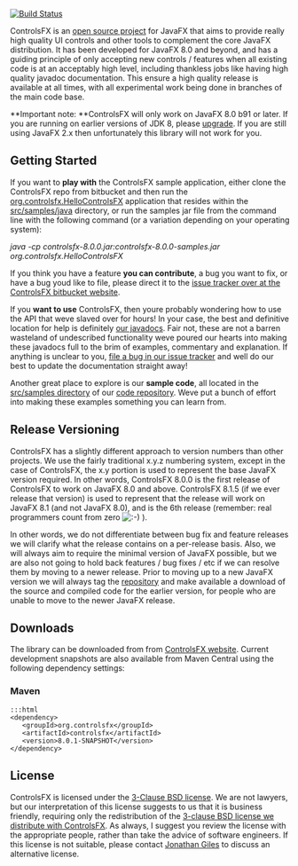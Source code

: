 [![Build Status](https://drone.io/bitbucket.org/JonathanGiles/controlsfx/status.png)](https://drone.io/bitbucket.org/JonathanGiles/controlsfx/latest)

ControlsFX is an [open source project][1] for JavaFX that aims to provide really high quality UI controls and other tools to complement the core JavaFX distribution. It has been developed for JavaFX 8.0 and beyond, and has a guiding principle of only accepting new controls / features when all existing code is at an acceptably high level, including thankless jobs like having high quality javadoc documentation. This ensure a high quality release is available at all times, with all experimental work being done in branches of the main code base.


**Important note: **ControlsFX will only work on JavaFX 8.0 b91 or later. If you are running on earlier versions of JDK 8, please [upgrade][8]. If you are still using JavaFX 2.x then unfortunately this library will not work for you.

## Getting Started

If you want to **play with** the ControlsFX sample application, either clone the ControlsFX repo from bitbucket and then run the [org.controlsfx.HelloControlsFX][10] application that resides within the [src/samples/java][11] directory, or run the samples jar file from the command line with the following command (or a variation depending on your operating system):

*java -cp controlsfx-8.0.0.jar:controlsfx-8.0.0-samples.jar org.controlsfx.HelloControlsFX*


If you think you have a feature **you can contribute**, a bug you want to fix, or have a bug youd like to file, please direct it to the [issue tracker over at the ControlsFX bitbucket website][12].

If you **want to use** ControlsFX, then youre probably wondering how to use the API that weve slaved over for hours! In your case, the best and definitive location for help is definitely [our javadocs][13]. Fair not, these are not a barren wasteland of undescribed functionality weve poured our hearts into making these javadocs full to the brim of examples, commentary and explanation. If anything is unclear to you, [file a bug in our issue tracker][12] and well do our best to update the documentation straight away!

Another great place to explore is our **sample code**, all located in the [src/samples directory][14] of our [code repository][15]. Weve put a bunch of effort into making these examples something you can learn from.

## Release Versioning

ControlsFX has a slightly different approach to version numbers than other projects. We use the fairly traditional x.y.z numbering system, except in the case of ControlsFX, the x.y portion is used to represent the base JavaFX version required. In other words, ControlsFX 8.0.0 is the first release of ControlsFX to work on JavaFX 8.0 and above. ControlsFX 8.1.5 (if we ever release that version) is used to represent that the release will work on JavaFX 8.1 (and not JavaFX 8.0), and is the 6th release (remember: real programmers count from zero ![:-\)][16] ).

In other words, we do not differentiate between bug fix and feature releases we will clarify what the release contains on a per-release basis. Also, we will always aim to require the minimal version of JavaFX possible, but we are also not going to hold back features / bug fixes / etc if we can resolve them by moving to a newer release. Prior to moving up to a new JavaFX version we will always tag the [repository][17] and make available a download of the source and compiled code for the earlier version, for people who are unable to move to the newer JavaFX release.

## Downloads 

The library can be downloaded from from [ControlsFX website][21]. 
Current development snapshots are also available from Maven Central using the following dependency settings:

### Maven
    :::html
    <dependency>
       <groupId>org.controlsfx</groupId>
       <artifactId>controlsfx</artifactId>
       <version>8.0.1-SNAPSHOT</version>
    </dependency>

## License

ControlsFX is licensed under the [3-Clause BSD license][18]. We are not lawyers, but our interpretation of this license suggests to us that it is business friendly, requiring only the redistribution of the [3-clause BSD license we distribute with ControlsFX][19]. As always, I suggest you review the license with the appropriate people, rather than take the advice of software engineers. If this license is not suitable, please contact [Jonathan Giles][20] to discuss an alternative license.


   [1]: https://bitbucket.org/JonathanGiles/controlsfx
   [2]: http://cache.fxexperience.com/wp-content/uploads/2013/04/buttonBar.png
   [3]: http://cache.fxexperience.com/wp-content/uploads/2013/04/dialogs.png
   [4]: http://cache.fxexperience.com/wp-content/uploads/2013/04/gridView.png
   [5]: http://cache.fxexperience.com/wp-content/uploads/2013/04/rangeSlider.png
   [6]: http://cache.fxexperience.com/wp-content/uploads/2013/04/rating.png
   [7]: http://cache.fxexperience.com/wp-content/uploads/2013/04/segmentedButton.png
   [8]: http://jdk8.java.net/download.html
   [9]: http://fxexperience.com/downloads/controlsfx-8.0.0-developer-preview-1.zip
   [10]: https://bitbucket.org/JonathanGiles/controlsfx/src/ba2f89a26ff4b87ae04f80135c47d204d82efdee/src/samples/java/org/controlsfx/HelloControlsFX.java?at=default
   [11]: https://bitbucket.org/JonathanGiles/controlsfx/src/ba2f89a26ff4/src/samples/java?at=default
   [12]: https://bitbucket.org/JonathanGiles/controlsfx/issues
   [13]: http://www.jonathangiles.net/javafx/controlsfx/javadoc/
   [14]: https://bitbucket.org/JonathanGiles/controlsfx/src/ba2f89a26ff4b87ae04f80135c47d204d82efdee/src/samples/java/org/controlsfx?at=default
   [15]: https://bitbucket.org/JonathanGiles/controlsfx/src/ba2f89a26ff4?at=default
   [16]: http://cache.fxexperience.com/wp-includes/images/smilies/icon_smile.gif
   [17]: https://bitbucket.org/JonathanGiles/controlsfx (Announcing Scenic View 8.0.0 Developer Preview 3)
   [18]: http://opensource.org/licenses/BSD-3-Clause
   [19]: https://bitbucket.org/JonathanGiles/controlsfx/src/e01d9073145a352db1562baf6ea7297d5c37d6a1/license.txt?at=default
   [20]: mailto:jonathan%40jonathangiles.net
   [21]: http://fxexperience.com/downloads/controlsfx-8.0.0.zip